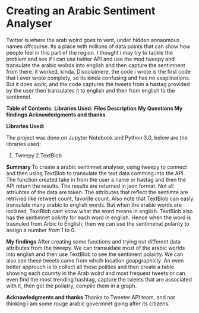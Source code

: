 # Creating an Arabic Sentiment Analyser

Twitter is where the arab wolrd goes to vent, under hidden annaomous names offcourse. Its a place with millions of data points that can show how people feel in this part of the region. I thought i may try to tackle the problem and see if i can use twiiter API and use the mod tweepy and transulate the arabic wolrds into english and then capture the sentimnent from there. it worked, kinda. Discolaimere, the code i wrote is the first code that i ever wrote complety, so its kinda confusing and has no exaplinations. But it does work, and the code captures the tweets from a hastag provided by the user then transulates it to english and then from english to the sentimnet. 




<b>Table of Contents:</b>
<b>Libraries Used:</b>
<b>Files Description</b>
<b> My Questions </b>
<b>My findings</b>
<b>Acknowledgments and thanks</b>






<b>Libraries Used:</b>

The project was done on Jupyter Notebook and Python 3.0, below are the libraries used:
1. Tweepy
2.TextBlob

<b> Summary </b>
To create a arabic sentimnet analyser, using tweepy to connect and then using TextBlob to transulate the text data comming into the API. The function created take in from the user a name or hastag and then the API return the results. The results are returned in json format. Not all attriubtes of the data are taken. The attributes that reflect the sentimte are retrivied like retweet count, favorite count. Also note that TextBlob can easly transulate many arabic to english words. But when the arabic words are locilized, TextBlob cant know what the word means in english. TextBlob also has the sentimnet polirity for each word in english. Hence when the word is trasnuled from Arbic to English, then we can use the sentimenat polarity to assign a number from 1 to 0.  

<b>My findings</b>
After creating some functions and trying out different data attributes from the tweepy. We can transuklate most of the arabic worlds into english and then use TextBlob to see the sentiment polairty. We can also see these tweets came from whcih location geapgraphicly. An even better approuch is to collect all these polities and then create a table showing each counrty in the Arab wolrd and most frequest tweets or can even find the most trending hashtag, capture the tweets that are associated with it, then get the poliatry, compile them in a graph. 

<b>Acknowledgments and thanks</b>
Thanks to Tweeter API team, and not thinking i am some rouge arabic govermnet going after its citizens. 
